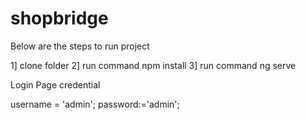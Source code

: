 # shopbridge
Below are the steps to run project

1] clone folder
2] run command npm install
3] run command ng serve


Login Page credential

username = 'admin';
password:='admin';
